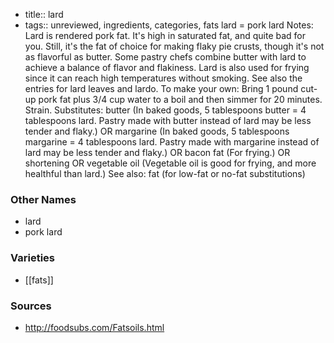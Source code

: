 - title:: lard
- tags:: unreviewed, ingredients, categories, fats
lard = pork lard Notes: Lard is rendered pork fat. It's high in saturated fat, and quite bad for you. Still, it's the fat of choice for making flaky pie crusts, though it's not as flavorful as butter. Some pastry chefs combine butter with lard to achieve a balance of flavor and flakiness. Lard is also used for frying since it can reach high temperatures without smoking. See also the entries for lard leaves and lardo. To make your own: Bring 1 pound cut-up pork fat plus 3/4 cup water to a boil and then simmer for 20 minutes. Strain. Substitutes: butter (In baked goods, 5 tablespoons butter = 4 tablespoons lard. Pastry made with butter instead of lard may be less tender and flaky.) OR margarine (In baked goods, 5 tablespoons margarine = 4 tablespoons lard. Pastry made with margarine instead of lard may be less tender and flaky.) OR bacon fat (For frying.) OR shortening OR vegetable oil (Vegetable oil is good for frying, and more healthful than lard.) See also: fat (for low-fat or no-fat substitutions)

### Other Names

* lard
* pork lard

### Varieties

* [[fats]]

### Sources
* http://foodsubs.com/Fatsoils.html
